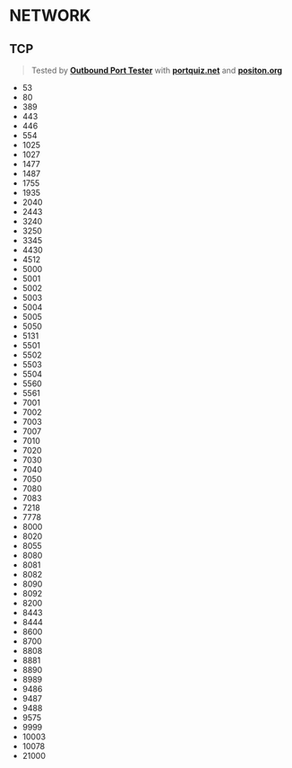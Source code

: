 # NETWORK

## TCP
> Tested by **[Outbound Port Tester](https://github.com/ParkSnoopy/outbound-port-tester)** with **[portquiz.net](http://portquiz.net/)** and **[positon.org](http://positon.org/)**
- 53
- 80
- 389
- 443
- 446
- 554
- 1025
- 1027
- 1477
- 1487
- 1755
- 1935
- 2040
- 2443
- 3240
- 3250
- 3345
- 4430
- 4512
- 5000
- 5001
- 5002
- 5003
- 5004
- 5005
- 5050
- 5131
- 5501
- 5502
- 5503
- 5504
- 5560
- 5561
- 7001
- 7002
- 7003
- 7007
- 7010
- 7020
- 7030
- 7040
- 7050
- 7080
- 7083
- 7218
- 7778
- 8000
- 8020
- 8055
- 8080
- 8081
- 8082
- 8090
- 8092
- 8200
- 8443
- 8444
- 8600
- 8700
- 8808
- 8881
- 8890
- 8989
- 9486
- 9487
- 9488
- 9575
- 9999
- 10003
- 10078
- 21000
